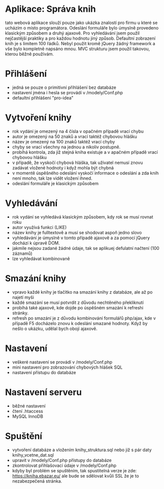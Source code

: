 # Aplikace: Správa knih
tato webová aplikace slouží pouze jako ukázka znalostí pro firmu u které se ucházím o místo programátora. Odeslání formuláře bylo úmyslně provedeno klasickým způsobem a druhý ajaxově. Pro vyhledávání jsem použil nejčastější praktiky a pro každou hodnotu jiný způsob. Defaultní zobrazení knih je s limitem 100 řádků. Nebyl použit kromě jQuery žádný framework a vše bylo kompletně napsáno mnou. MVC strukturu jsem použil takovou, kterou běžně používám.

# Přihlášení
 - jedná se pouze o primitivní přihlášení bez databáze
 - nastavení jména i hesla se provádí v /modely/Conf.php
 - defaultní přihlášení "pro-idea"
 
# Vytvoření knihy
  - rok vydání je omezený na 4 čísla v opačném případě vrací chybu
  - autor je omezený na 50 znaků a vrací taktéž chybovou hlášku
  - název je omezený na 100 znaků taktéž vrací chyby
  - chyby se vrací všechny na jednou a nikoliv postupně.
  - probíhá kontrola, zda již stejná kniha existuje a v apačném případě vrací chybovou hlášku
  - v případě, že vyskočí chybová hláška, tak uživatel nemusí znovu zadávat vložené hodnoty i když mohla být chybná
  - v momentě úspěšného odeslání vyskočí informace o odeslání a zda knih není mnoho, tak lze vidět vložení ihned.
  - odeslání formuláře je klasickým způsobem

# Vyhledávání
- rok vydání se vyhledává klasickým způsobem, kdy rok se musí rovnat roku
- autor využívá funkci (LIKE)
- název knihy je fulltextově a musí se shodovat aspoň jedno slovo
- vyhledávání je úmyslně v tomto případě ajaxově a za pomocí jQuery dochází k úpravě DOM.
- jakmile nejsou zadané žádné údaje, tak se aplikuej defulatní načtení (100 záznamů)
- lze vyhledávat kombinovaně

# Smazání knihy
- vpravo každé knihy je tlačítko na smazání knihy z databáze, ale až po najetí myši
- každé smazání se musí potvrdit z důvodu nechtěného překliknutí
- probíhá také ajaxově, kde dojde po úspěšném smazání k refreshi stránky.
- refresh po smazání je z důvodu kombinování formulářů php/ajax, kde v případě F5 docházelo znovu k odeslání smazané hodnoty. Když by nešlo o ukázku, udělal bych obojí ajaxově. 

# Nastavení
- veškeré nastavení se provádí v /modely/Conf.php
- mini nastavení pro zobrazování chybových hlášek SQL
- nastavení přístupu do databáze

# Nastavení serveru
- běžné nastavení
- čtení .htaccess
- MySQL InnoDB

# Spuštění
- vytvoření databáze a vložením knihy_struktura.sql nebo již s pár daty  knihy_vcetne_dat.sql
- upravit v /modely/Conf.php přístupy do databáze
- zkontrolovat přihlašovací údaje v /modely/Conf.php
- kdyby byl problém se spuštěním, tak spustitelná verze je zde: https://kniha.ebazar.eu/ ale bude se sdělovat kvůli SSL že je to nezabezpečená stránka. 


